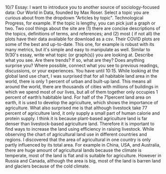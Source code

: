 10/7 Essay: I want to introduce you to another source of sociology-focused data: Our World in Data, founded by Max Roser.
Select a topic you are curious about from the dropdown "Articles by topic". Technological Progress, for example. If the topic is lengthy, you can pick just a graph or two.
Two cool things about the site are (1) there are concise descriptions of the topics, definitions of terms, and references; and (2) most ( if not all) the plots have their data available for download as a csv. Their COVID plots are some of the best and up-to-date. This one, for example is robust with its many metrics, but it's simple and easy to manipulate as well.
Similar to 9/30's essay, write what topic (or graph(s)) you are looking at. Describe what you see. Are there trends? If so, what are they? Does anything surprise you? Where possible, connect what you see to previous readings, discussions, or your experiences. You have until 10:15.
While looking at the global land use chart, I was surprised that for all habitable land area in the world, there is only 1 percent of urban and built-up land. This means all around the world, there are thousands of cities with millions of buildings in which we spend most of our lives, but all of them together only occupies 1 percent of earth’s habitable land. For half of the 71percent land area on earth, it is used to develop the agriculture, which shows the importance of agriculture. What also surprised me is that although livestock take 77 percent of agriculture land, it only supply a small part of human calorie and protein supply. I think it is because plant-based agriculture land is far denser than livestock-based agriculture land. Therefore it is important to find ways to increase the land using efficiency in raising livestock.
While observing the chart of agricultural land use in different countries and regions. I discovered that the area of agricultural in one country is only partly influenced by its total area. For example in China, USA, and Australia, there are huge amount of agricultural lands because the climate is temperate, most of the land is flat and is suitable for agriculture. However in Russia and Canada, although the area is big, most of the land is barren land and glaciers because of the cold climate. 
